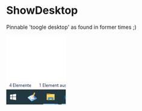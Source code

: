 # ShowDesktop
Pinnable 'toogle desktop' as found in former times ;)

![ShowDesktop screenshot](/Screenshot.png?raw=true "ShowDesktop screenshot")
